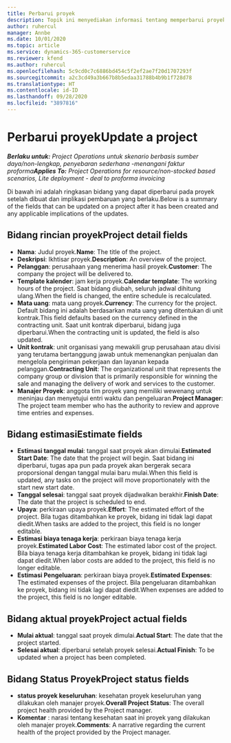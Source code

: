 ```yaml
---
title: Perbarui proyek
description: Topik ini menyediakan informasi tentang memperbarui proyek di Project operations.
author: ruhercul
manager: Annbe
ms.date: 10/01/2020
ms.topic: article
ms.service: dynamics-365-customerservice
ms.reviewer: kfend
ms.author: ruhercul
ms.openlocfilehash: 5c9cd0c7c6886bd454c5f2ef2ae7f20d1707293f
ms.sourcegitcommit: a2c3cd49a3b667b8b5edaa31788b4b9b1f728d78
ms.translationtype: HT
ms.contentlocale: id-ID
ms.lasthandoff: 09/28/2020
ms.locfileid: "3897816"
---
```

# <a name="update-a-project"></a><span data-ttu-id="335d9-103">Perbarui proyek</span><span class="sxs-lookup"><span data-stu-id="335d9-103">Update a project</span></span>

<span data-ttu-id="335d9-104">_**Berlaku untuk:** Project Operations untuk skenario berbasis sumber daya/non-lengkap, penyebaran sederhana -menangani faktur proforma_</span><span class="sxs-lookup"><span data-stu-id="335d9-104">_**Applies To:** Project Operations for resource/non-stocked based scenarios, Lite deployment - deal to proforma invoicing_</span></span>

<span data-ttu-id="335d9-105">Di bawah ini adalah ringkasan bidang yang dapat diperbarui pada proyek setelah dibuat dan implikasi pembaruan yang berlaku.</span><span class="sxs-lookup"><span data-stu-id="335d9-105">Below is a summary of the fields that can be updated on a project after it has been created and any applicable implications of the updates.</span></span>

## <a name="project-detail-fields"></a><span data-ttu-id="335d9-106">Bidang rincian proyek</span><span class="sxs-lookup"><span data-stu-id="335d9-106">Project detail fields</span></span>

- <span data-ttu-id="335d9-107">**Nama**: Judul proyek.</span><span class="sxs-lookup"><span data-stu-id="335d9-107">**Name**: The title of the project.</span></span>
- <span data-ttu-id="335d9-108">**Deskripsi**: Ikhtisar proyek.</span><span class="sxs-lookup"><span data-stu-id="335d9-108">**Description**: An overview of the project.</span></span>
- <span data-ttu-id="335d9-109">**Pelanggan**: perusahaan yang menerima hasil proyek.</span><span class="sxs-lookup"><span data-stu-id="335d9-109">**Customer**: The company the project will be delivered to.</span></span>
- <span data-ttu-id="335d9-110">**Template kalender**: jam kerja proyek.</span><span class="sxs-lookup"><span data-stu-id="335d9-110">**Calendar template**: The working hours of the project.</span></span> <span data-ttu-id="335d9-111">Saat bidang diubah, seluruh jadwal dihitung ulang.</span><span class="sxs-lookup"><span data-stu-id="335d9-111">When the field is changed, the entire schedule is recalculated.</span></span>
- <span data-ttu-id="335d9-112">**Mata uang**: mata uang proyek.</span><span class="sxs-lookup"><span data-stu-id="335d9-112">**Currency**: The currency for the project.</span></span> <span data-ttu-id="335d9-113">Default bidang ini adalah berdasarkan mata uang yang ditentukan di unit kontrak.</span><span class="sxs-lookup"><span data-stu-id="335d9-113">This field defaults based on the currency defined in the contracting unit.</span></span> <span data-ttu-id="335d9-114">Saat unit kontrak diperbarui, bidang juga diperbarui.</span><span class="sxs-lookup"><span data-stu-id="335d9-114">When the contracting unit is updated, the field is also updated.</span></span>
- <span data-ttu-id="335d9-115">**Unit kontrak**: unit organisasi yang mewakili grup perusahaan atau divisi yang terutama bertanggung jawab untuk memenangkan penjualan dan mengelola pengiriman pekerjaan dan layanan kepada pelanggan.</span><span class="sxs-lookup"><span data-stu-id="335d9-115">**Contracting Unit**: The organizational unit that represents the company group or division that is primarily responsible for winning the sale and managing the delivery of work and services to the customer.</span></span> 
- <span data-ttu-id="335d9-116">**Manajer Proyek**: anggota tim proyek yang memiliki wewenang untuk meninjau dan menyetujui entri waktu dan pengeluaran.</span><span class="sxs-lookup"><span data-stu-id="335d9-116">**Project Manager**: The project team member who has the authority to review and approve time entries and expenses.</span></span>

## <a name="estimate-fields"></a><span data-ttu-id="335d9-117">Bidang estimasi</span><span class="sxs-lookup"><span data-stu-id="335d9-117">Estimate fields</span></span>

- <span data-ttu-id="335d9-118">**Estimasi tanggal mulai**: tanggal saat proyek akan dimulai.</span><span class="sxs-lookup"><span data-stu-id="335d9-118">**Estimated Start Date**: The date that the project will begin.</span></span> <span data-ttu-id="335d9-119">Saat bidang ini diperbarui, tugas apa pun pada proyek akan bergerak secara proporsional dengan tanggal mulai baru mulai.</span><span class="sxs-lookup"><span data-stu-id="335d9-119">When this field is updated, any tasks on the project will move proportionately with the start new start date.</span></span>
- <span data-ttu-id="335d9-120">**Tanggal selesai**: tanggal saat proyek dijadwalkan berakhir.</span><span class="sxs-lookup"><span data-stu-id="335d9-120">**Finish Date**: The date that the project is scheduled to end.</span></span>
- <span data-ttu-id="335d9-121">**Upaya**: perkiraan upaya proyek.</span><span class="sxs-lookup"><span data-stu-id="335d9-121">**Effort**: The estimated effort of the project.</span></span> <span data-ttu-id="335d9-122">Bila tugas ditambahkan ke proyek, bidang ini tidak lagi dapat diedit.</span><span class="sxs-lookup"><span data-stu-id="335d9-122">When tasks are added to the project, this field is no longer editable.</span></span>
- <span data-ttu-id="335d9-123">**Estimasi biaya tenaga kerja**: perkiraan biaya tenaga kerja proyek.</span><span class="sxs-lookup"><span data-stu-id="335d9-123">**Estimated Labor Cost**: The estimated labor cost of the project.</span></span> <span data-ttu-id="335d9-124">Bila biaya tenaga kerja ditambahkan ke proyek, bidang ini tidak lagi dapat diedit.</span><span class="sxs-lookup"><span data-stu-id="335d9-124">When labor costs are added to the project, this field is no longer editable.</span></span>
- <span data-ttu-id="335d9-125">**Estimasi Pengeluaran**: perkiraan biaya proyek.</span><span class="sxs-lookup"><span data-stu-id="335d9-125">**Estimated Expenses**: The estimated expenses of the project.</span></span> <span data-ttu-id="335d9-126">Bila pengeluaran ditambahkan ke proyek, bidang ini tidak lagi dapat diedit.</span><span class="sxs-lookup"><span data-stu-id="335d9-126">When expenses are added to the project, this field is no longer editable.</span></span>

## <a name="project-actual-fields"></a><span data-ttu-id="335d9-127">Bidang aktual proyek</span><span class="sxs-lookup"><span data-stu-id="335d9-127">Project actual fields</span></span>
- <span data-ttu-id="335d9-128">**Mulai aktual**: tanggal saat proyek dimulai.</span><span class="sxs-lookup"><span data-stu-id="335d9-128">**Actual Start**: The date that the project started.</span></span>
- <span data-ttu-id="335d9-129">**Selesai aktual**: diperbarui setelah proyek selesai.</span><span class="sxs-lookup"><span data-stu-id="335d9-129">**Actual Finish**: To be updated when a project has been completed.</span></span>

## <a name="project-status-fields"></a><span data-ttu-id="335d9-130">Bidang Status Proyek</span><span class="sxs-lookup"><span data-stu-id="335d9-130">Project status fields</span></span>

- <span data-ttu-id="335d9-131">**status proyek keseluruhan**: kesehatan proyek keseluruhan yang dilakukan oleh manajer proyek.</span><span class="sxs-lookup"><span data-stu-id="335d9-131">**Overall Project Status**: The overall project health provided by the Project manager.</span></span>
- <span data-ttu-id="335d9-132">**Komentar** : narasi tentang kesehatan saat ini proyek yang dilakukan oleh manajer proyek.</span><span class="sxs-lookup"><span data-stu-id="335d9-132">**Comments**: A narrative regarding the current health of the project provided by the Project manager.</span></span>

